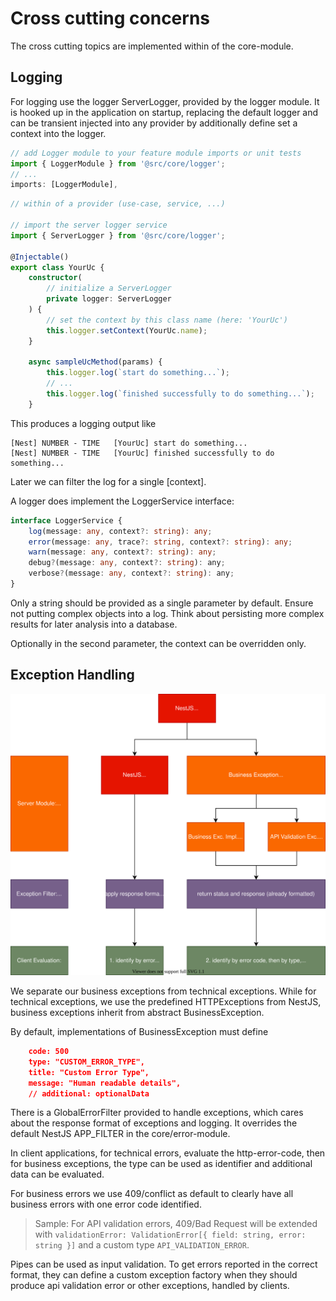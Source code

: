 # Cross cutting concerns

The cross cutting topics are implemented within of the core-module. 

## Logging

For logging use the logger ServerLogger, provided by the logger module. It is hooked up in the application on startup, replacing the default logger and can be transient injected into any provider by additionally define set a context into the logger.

```TypeScript
// add Logger module to your feature module imports or unit tests
import { LoggerModule } from '@src/core/logger';
// ...
imports: [LoggerModule],

```

```TypeScript
// within of a provider (use-case, service, ...)

// import the server logger service
import { ServerLogger } from '@src/core/logger';

@Injectable()
export class YourUc {
	constructor(
		// initialize a ServerLogger
		private logger: ServerLogger
	) {
        // set the context by this class name (here: 'YourUc')
		this.logger.setContext(YourUc.name);
	}

	async sampleUcMethod(params) {
        this.logger.log(`start do something...`);
		// ...
        this.logger.log(`finished successfully to do something...`);
	}
```

This produces a logging output like

```
[Nest] NUMBER - TIME   [YourUc] start do something...
[Nest] NUMBER - TIME   [YourUc] finished successfully to do something...
```

Later we can filter the log for a single [context].

A logger does implement the LoggerService interface:

```TypeScript
interface LoggerService {
    log(message: any, context?: string): any;
    error(message: any, trace?: string, context?: string): any;
    warn(message: any, context?: string): any;
    debug?(message: any, context?: string): any;
    verbose?(message: any, context?: string): any;
}
```

Only a string should be provided as a single parameter by default. Ensure not putting complex objects into a log. Think about persisting more complex results for later analysis into a database.

Optionally in the second parameter, the context can be overridden only.

## Exception Handling

![](../../assets/exception-hierarchy.svg)

We separate our business exceptions from technical exceptions. While for technical exceptions, we use the predefined HTTPExceptions from NestJS, business exceptions inherit from abstract BusinessException.

By default, implementations of BusinessException must define

```JSON
	code: 500
	type: "CUSTOM_ERROR_TYPE",
	title: "Custom Error Type",
	message: "Human readable details",
	// additional: optionalData
```

There is a GlobalErrorFilter provided to handle exceptions, which cares about the response format of exceptions and logging. It overrides the default NestJS APP_FILTER in the core/error-module.

In client applications, for technical errors, evaluate the http-error-code, then for business exceptions, the type can be used as identifier and additional data can be evaluated.

For business errors we use 409/conflict as default to clearly have all business errors with one error code identified.

> Sample: For API validation errors, 409/Bad Request will be extended with `validationError: ValidationError[{ field: string, error: string }]` and a custom type `API_VALIDATION_ERROR`.

Pipes can be used as input validation. To get errors reported in the correct format, they can define a custom exception factory when they should produce api validation error or other exceptions, handled by clients.
